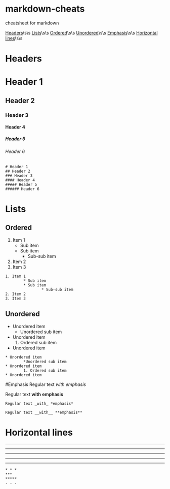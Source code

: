 # markdown-cheats
cheatsheet for markdown

[Headers](#headers)\s\s
[Lists](#lists)\s\s
	[Ordered](#ordered)\s\s
	[Unordered](#unordered)\s\s
[Emphasis](#emphasis)\s\s
[Horizontal lines](#horizontal-lines)\s\s

# Headers
# Header 1
## Header 2
### Header 3
#### Header 4
##### Header 5
###### Header 6
```
# Header 1
## Header 2
### Header 3
#### Header 4
##### Header 5
###### Header 6
```

# Lists
## Ordered
1. Item 1
	* Sub item
	* Sub item
		* Sub-sub item
2. Item 2
3. Item 3
```
1. Item 1
        * Sub item
        * Sub item
                * Sub-sub item
2. Item 2
3. Item 3
```
## Unordered
* Unordered item
	* Unordered sub item
* Unordered item
	1. Ordered sub item
* Unordered item
```
* Unordered item
        *Unordered sub item
* Unordered item
        1. Ordered sub item
* Unordered item

```

#Emphasis
Regular text _with_ *emphasis*

Regular text __with__ **emphasis**
```
Regular text _with_ *emphasis*

Regular text __with__ **emphasis**
```

# Horizontal lines
* * *
***
*****
- - -
---------------
```
* * *
***
*****
- - -
```
